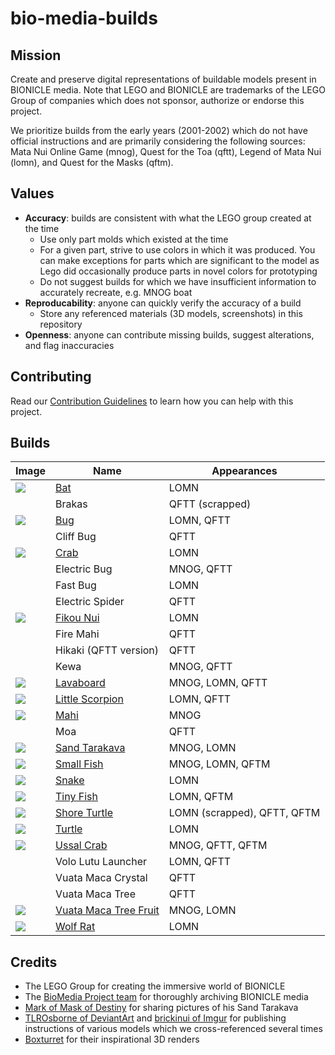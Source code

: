 bio-media-builds
================

Mission
-------
Create and preserve digital representations of buildable models present in BIONICLE media. Note that LEGO and BIONICLE are trademarks of the LEGO Group of companies which does not sponsor, authorize or endorse this project.

We prioritize builds from the early years (2001-2002) which do not have official instructions and are primarily considering the following sources: Mata Nui Online Game (mnog), Quest for the Toa (qftt), Legend of Mata Nui (lomn), and Quest for the Masks (qftm).

Values
------
* **Accuracy**: builds are consistent with what the LEGO group created at the time
  * Use only part molds which existed at the time
  * For a given part, strive to use colors in which it was produced. You can make exceptions for parts which are significant to the model as Lego did occasionally produce parts in novel colors for prototyping
  * Do not suggest builds for which we have insufficient information to accurately recreate, e.g. MNOG boat
* **Reproducability**: anyone can quickly verify the accuracy of a build
  * Store any referenced materials (3D models, screenshots) in this repository
* **Openness**: anyone can contribute missing builds, suggest alterations, and flag inaccuracies

Contributing
------------
Read our [Contribution Guidelines](contributing.md) to learn how you can help with this project.

Builds
------
| Image | Name | Appearances |
|-|-|-|
| ![](builds/rahi/bat/bat.png) | [Bat](/builds/rahi/bat) | LOMN
| | Brakas | QFTT (scrapped) |
| ![](builds/rahi/bug/bug.png) | [Bug](/builds/rahi/bug) | LOMN, QFTT
|  | Cliff Bug | QFTT
| ![](builds/rahi/crab/crab.png) | [Crab](/builds/rahi/crab) | LOMN
|  | Electric Bug | MNOG, QFTT
|  | Fast Bug | LOMN
| | Electric Spider | QFTT
| ![](builds/rahi/fikou-nui/fikou-nui.png) | [Fikou Nui](/builds/rahi/fikou-nui) | LOMN
| | Fire Mahi | QFTT
|  | Hikaki (QFTT version) | QFTT
| | Kewa | MNOG, QFTT
| ![](builds/items/lavaboard/lavaboard.png) | [Lavaboard](/builds/items/lavaboard) | MNOG, LOMN, QFTT
| ![](builds/rahi/little-scorpion/little-scorpion.png) | [Little Scorpion](/builds/rahi/little-scorpion) | LOMN, QFTT
| ![](builds/rahi/mahi/mahi.png) | [Mahi](/builds/rahi/mahi) | MNOG
|  | Moa | QFTT
| ![](builds/rahi/sand-tarakava/sand-tarakava.png) | [Sand Tarakava](/builds/rahi/sand-tarakava) | MNOG, LOMN
| ![](builds/rahi/small-fish/small-fish.png) | [Small Fish](/builds/rahi/small-fish) | MNOG, LOMN, QFTM
| ![](builds/rahi/snake/snake.png) | [Snake](/builds/rahi/snake) | LOMN
| ![](builds/rahi/tiny-fish/tiny-fish.png) | [Tiny Fish](/builds/rahi/tiny-fish) | LOMN, QFTM
| ![](builds/rahi/shore-turtle/shore-turtle.png) | [Shore Turtle](/builds/rahi/shore-turtle) | LOMN (scrapped), QFTT, QFTM
| ![](builds/rahi/turtle/turtle.png) | [Turtle](/builds/rahi/turtle) | LOMN
| ![](builds/rahi/ussal-crab/ussal-crab.png) | [Ussal Crab](/builds/rahi/ussal-crab) | MNOG, QFTT, QFTM
| | Volo Lutu Launcher | LOMN, QFTT
| | Vuata Maca Crystal | QFTT
| | Vuata Maca Tree | QFTT
| ![](builds/items/vuata-maca-tree-fruit/vuata-maca-tree-fruit.png) | [Vuata Maca Tree Fruit](/builds/items/vuata-maca-tree-fruit) | MNOG, LOMN
| ![](builds/rahi/wolf-rat/wolf-rat.png) | [Wolf Rat](/builds/rahi/wolf-rat) | LOMN

Credits
-------
* The LEGO Group for creating the immersive world of BIONICLE
* The [BioMedia Project team](http://biomediaproject.com/bmp/staff/) for thoroughly archiving BIONICLE media
* [Mark of Mask of Destiny](https://www.maskofdestiny.com/news/author/mark-of-mod) for sharing pictures of his Sand Tarakava
* [TLROsborne of DeviantArt](https://www.deviantart.com/tlrosborne/gallery/77472217/bionicle-canon-model-instructions) and [brickinui of Imgur](https://imgur.com/user/brickinui) for publishing instructions of various models which we cross-referenced several times
* [Boxturret](https://boxturret.tumblr.com/tagged/3D) for their inspirational 3D renders